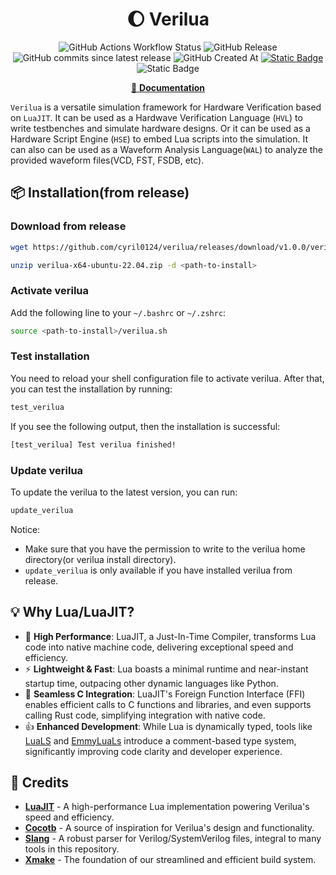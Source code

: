 <div align="center">

# 🌔 Verilua

![GitHub Actions Workflow Status](https://img.shields.io/github/actions/workflow/status/cyril0124/verilua/regression.yml?style=for-the-badge)
![GitHub Release](https://img.shields.io/github/v/release/cyril0124/verilua?style=for-the-badge)
![GitHub commits since latest release](https://img.shields.io/github/commits-since/cyril0124/verilua/latest?style=for-the-badge)
![GitHub Created At](https://img.shields.io/github/created-at/cyril0124/verilua?style=for-the-badge)
[![Static Badge](https://img.shields.io/badge/Benchmark-8A2BE2?style=for-the-badge)](https://cyril0124.github.io/verilua-benchmark-results/dev/bench/)
![Static Badge](https://img.shields.io/badge/LuaJIT%202.1-blue?style=for-the-badge&logo=lua)


</div>

<div align="center">

[📖 **Documentation**](https://cyril0124.github.io/verilua/)

</div>

`Verilua` is a versatile simulation framework for Hardware Verification based on `LuaJIT`. It can be used as a Hardwave Verification Language (`HVL`) to write testbenches and simulate hardware designs. Or it can be used as a Hardware Script Engine (`HSE`) to embed Lua scripts into the simulation. It can also can be used as a Waveform Analysis Language(`WAL`) to analyze the provided waveform files(VCD, FST, FSDB, etc).

## 📦 Installation(from release)

### Download from release
```bash
wget https://github.com/cyril0124/verilua/releases/download/v1.0.0/verilua-x64-ubuntu-22.04.zip

unzip verilua-x64-ubuntu-22.04.zip -d <path-to-install>
```

### Activate verilua
Add the following line to your `~/.bashrc` or `~/.zshrc`:
```bash
source <path-to-install>/verilua.sh
```

### Test installation
You need to reload your shell configuration file to activate verilua. After that, you can test the installation by running:
```bash
test_verilua
```
If you see the following output, then the installation is successful:
```bash
[test_verilua] Test verilua finished!
```

### Update verilua
To update the verilua to the latest version, you can run:
```bash
update_verilua
```
Notice: 
- Make sure that you have the permission to write to the verilua home directory(or verilua install directory).
- `update_verilua` is only available if you have installed verilua from release.

## 💡 Why Lua/LuaJIT?

- 🚀 **High Performance**: LuaJIT, a Just-In-Time Compiler, transforms Lua code into native machine code, delivering exceptional speed and efficiency.
- ⚡ **Lightweight & Fast**: Lua boasts a minimal runtime and near-instant startup time, outpacing other dynamic languages like Python.
- 💫 **Seamless C Integration**: LuaJIT's Foreign Function Interface (FFI) enables efficient calls to C functions and libraries, and even supports calling Rust code, simplifying integration with native code.
- 👍 **Enhanced Development**: While Lua is dynamically typed, tools like [LuaLS](https://github.com/LuaLS/lua-language-server) and [EmmyLuaLs](https://github.com/EmmyLuaLs/emmylua-analyzer-rust) introduce a comment-based type system, significantly improving code clarity and developer experience.

## 🌟 Credits

- **[LuaJIT](https://github.com/LuaJIT/LuaJIT)** - A high-performance Lua implementation powering Verilua's speed and efficiency.
- **[Cocotb](https://github.com/cocotb/cocotb)** - A source of inspiration for Verilua's design and functionality.
- **[Slang](https://github.com/MikePopoloski/slang)** - A robust parser for Verilog/SystemVerilog files, integral to many tools in this repository.
- **[Xmake](https://github.com/xmake-io/xmake)** - The foundation of our streamlined and efficient build system.